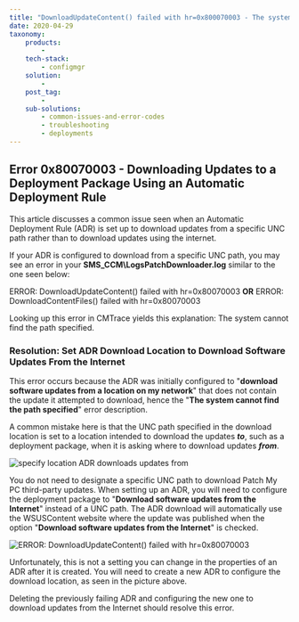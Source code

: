 ```yaml
---
title: "DownloadUpdateContent() failed with hr=0x800070003 - The system cannot find the path specified"
date: 2020-04-29
taxonomy:
    products:
        - 
    tech-stack:
        - configmgr
    solution:
        - 
    post_tag:
        - 
    sub-solutions:
        - common-issues-and-error-codes
        - troubleshooting
        - deployments
---
```


## Error 0x80070003 - Downloading Updates to a Deployment Package Using an Automatic Deployment Rule

This article discusses a common issue seen when an Automatic Deployment Rule (ADR) is set up to download updates from a specific UNC path rather than to download updates using the internet.

If your ADR is configured to download from a specific UNC path, you may see an error in your **SMS\_CCM\\LogsPatchDownloader.log** similar to the one seen below:

ERROR: DownloadUpdateContent() failed with hr=0x80070003 **OR** ERROR: DownloadContentFiles() failed with hr=0x80070003

Looking up this error in CMTrace yields this explanation: The system cannot find the path specified.

### Resolution: Set ADR Download Location to Download Software Updates From the Internet

This error occurs because the ADR was initially configured to "**download software updates from a location on my network**" that does not contain the update it attempted to download, hence the "**The system cannot find the path specified**" error description.

A common mistake here is that the UNC path specified in the download location is set to a location intended to download the updates **_to_**, such as a deployment package, when it is asking where to download updates **_from_**.

![specify location ADR downloads updates from](images/ADR-Download-Location-Config.png)

You do not need to designate a specific UNC path to download Patch My PC third-party updates. When setting up an ADR, you will need to configure the deployment package to "**Download software updates from the Internet**" instead of a UNC path. The ADR download will automatically use the WSUSContent website where the update was published when the option "**Download software updates from the Internet**" is checked.

![ERROR: DownloadUpdateContent() failed with hr=0x80070003](images/download-from-internet-3rd-party-updates-SCCM.png)

Unfortunately, this is not a setting you can change in the properties of an ADR after it is created. You will need to create a new ADR to configure the download location, as seen in the picture above.

Deleting the previously failing ADR and configuring the new one to download updates from the Internet should resolve this error.
